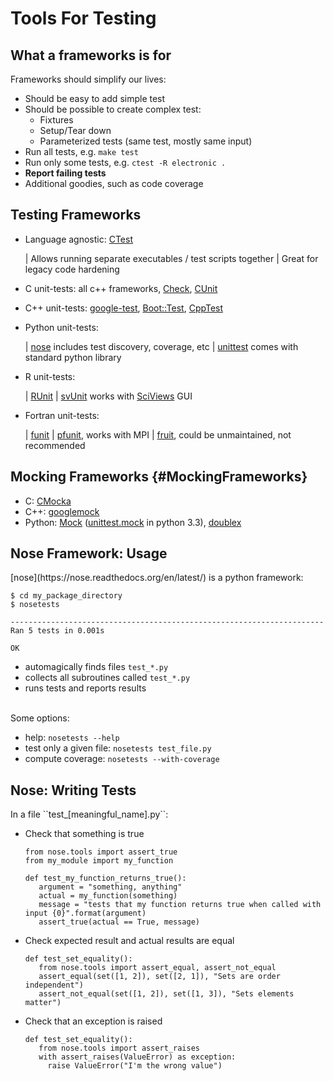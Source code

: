 Tools For Testing
=================


What a frameworks is for
------------------------

<p align="left">Frameworks should simplify our lives:</p>

* Should be easy to add simple test
* Should be possible to create complex test:
    * Fixtures 
    * Setup/Tear down
    * Parameterized tests (same test, mostly same input)
* Run all tests, e.g. ``make test``
* Run only some tests, e.g. ``ctest -R electronic .``
* **Report failing tests**
* Additional goodies, such as code coverage

Testing Frameworks
------------------

* Language agnostic: [CTest](http://www.cmake.org/cmake/help/v2.8.12/ctest.html)

    | Allows running separate executables / test scripts together
    | Great for legacy code hardening

* C unit-tests: 
    all c++ frameworks,
    [Check](http://check.sourceforge.net/),
    [CUnit](http://cunit.sourceforge.net)
* C++ unit-tests:
    [google-test](https://code.google.com/p/googletest/),
    [Boot::Test](http://www.boost.org/doc/libs/1_55_0/libs/test/doc/html/index.html),
    [CppTest](http://cpptest.sourceforge.net/)
* Python unit-tests:

    | [nose](https://nose.readthedocs.org/en/latest/) includes test discovery, coverage, etc
    | [unittest](http://docs.python.org/2/library/unittest.html) comes with standard python library

* R unit-tests: 

    | [RUnit](http://cran.r-project.org/web/packages/RUnit/index.html)
    | [svUnit](http://cran.r-project.org/web/packages/svUnit/index.html) works with [SciViews](http://www.sciviews.org/) GUI

* Fortran unit-tests: 

    | [funit](http://nasarb.rubyforge.org/funit/)
    | [pfunit](http://sourceforge.net/projects/pfunit/), works with MPI
    | [fruit](http://fortranxunit.sourceforge.net/), could be unmaintained, not recommended


Mocking Frameworks {#MockingFrameworks}
------------------

* C: [CMocka](http://www.cmocka.org/)
* C++: [googlemock](https://code.google.com/p/googlemock/)
* Python: [Mock](http://www.voidspace.org.uk/python/mock/) 
  ([unittest.mock](http://docs.python.org/dev/library/unittest.mock) in python 3.3),
  [doublex](https://pypi.python.org/pypi/doublex)

Nose Framework: Usage
---------------------

<div align="left">
[nose](https://nose.readthedocs.org/en/latest/) is a python framework:

~~~~~~~~~~~~~~{.bash}
$ cd my_package_directory
$ nosetests
~~~~~~~~~~~~~~

~~~~~~~~~~~~~~
----------------------------------------------------------------------
Ran 5 tests in 0.001s

OK
~~~~~~~~~~~~~~

* automagically finds files ``test_*.py``
* collects all subroutines called ``test_*.py``
* runs tests and reports results

<br>
Some options:

* help: `nosetests --help`
* test only a given file: `nosetests test_file.py`
* compute coverage: `nosetests --with-coverage`
</div>

Nose: Writing Tests
-------------------

<div align="left">
In a file ``test_[meaningful_name].py``:

* Check that something is true
    
    ~~~~~~~~~~~~~~~~{.python}
    from nose.tools import assert_true
    from my_module import my_function

    def test_my_function_returns_true():
       argument = "something, anything"
       actual = my_function(something)
       message = "tests that my function returns true when called with input {0}".format(argument)
       assert_true(actual == True, message)
    ~~~~~~~~~~~~~~~~
* Check expected result and actual results are equal
    
    ~~~~~~~~~~~~~~~~{.python}
    def test_set_equality():
       from nose.tools import assert_equal, assert_not_equal
       assert_equal(set([1, 2]), set([2, 1]), "Sets are order independent")
       assert_not_equal(set([1, 2]), set([1, 3]), "Sets elements matter")
    ~~~~~~~~~~~~~~~~

* Check that an exception is raised

    
    ~~~~~~~~~~~~~~~~{.python}
    def test_set_equality():
       from nose.tools import assert_raises
       with assert_raises(ValueError) as exception:
         raise ValueError("I'm the wrong value")
    ~~~~~~~~~~~~~~~~

